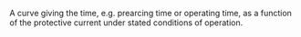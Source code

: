 A curve giving the time, e.g. prearcing time or operating time, as a function of the protective current under stated conditions of operation.